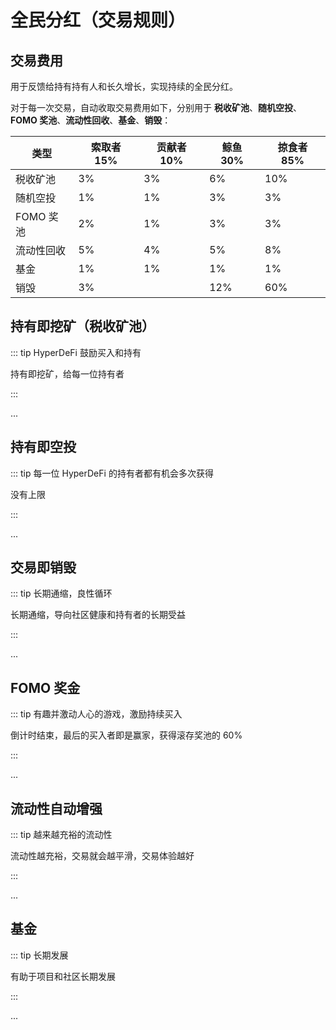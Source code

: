 # 全民分红（交易规则）

## 交易费用

用于反馈给持有持有人和长久增长，实现持续的全民分红。

对于每一次交易，自动收取交易费用如下，分别用于 **税收矿池**、**随机空投**、**FOMO 奖池**、**流动性回收**、**基金**、**销毁**：

| 类型       | 索取者 15% | 贡献者 10% | 鲸鱼 30% | 掠食者 85% |
| ---------- | ---------- | ---------- | -------- | ---------- |
| 税收矿池   | 3%         | 3%         | 6%       | 10%        |  
| 随机空投   | 1%         | 1%         | 3%       | 3%         |
| FOMO 奖池  | 2%         | 1%         | 3%       | 3%         |
| 流动性回收 | 5%         | 4%         | 5%       | 8%         |
| 基金       | 1%         | 1%         | 1%       | 1%         |
| 销毁       | 3%         |            | 12%      | 60%        |

## 持有即挖矿（税收矿池）

::: tip HyperDeFi 鼓励买入和持有

持有即挖矿，给每一位持有者

:::

...

## 持有即空投

::: tip 每一位 HyperDeFi 的持有者都有机会多次获得

没有上限

:::

...

## 交易即销毁

::: tip 长期通缩，良性循环

长期通缩，导向社区健康和持有者的长期受益

:::

...

## FOMO 奖金

::: tip 有趣并激动人心的游戏，激励持续买入

倒计时结束，最后的买入者即是赢家，获得滚存奖池的 60%

:::

...

## 流动性自动增强

::: tip 越来越充裕的流动性

流动性越充裕，交易就会越平滑，交易体验越好

:::

...

## 基金

::: tip 长期发展

有助于项目和社区长期发展

:::

...